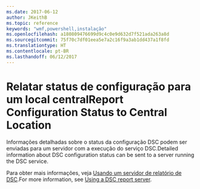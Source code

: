 ```yaml
---
ms.date: 2017-06-12
author: JKeithB
ms.topic: reference
keywords: "wmf,powershell,instalação"
ms.openlocfilehash: a180809476699d9c4c0e9d632d7f521ada263a8d
ms.sourcegitcommit: 75f70c7df01eea5e7a2c16f9a3ab1dd437a1f8fd
ms.translationtype: HT
ms.contentlocale: pt-BR
ms.lasthandoff: 06/12/2017
---
```

# <a name="report-configuration-status-to-central-location"></a><span data-ttu-id="3073d-102">Relatar status de configuração para um local central</span><span class="sxs-lookup"><span data-stu-id="3073d-102">Report Configuration Status to Central Location</span></span>

<span data-ttu-id="3073d-103">Informações detalhadas sobre o status da configuração DSC podem ser enviadas para um servidor com a execução do serviço DSC.</span><span class="sxs-lookup"><span data-stu-id="3073d-103">Detailed information about DSC configuration status can be sent to a server running the DSC service.</span></span> 

<span data-ttu-id="3073d-104">Para obter mais informações, veja [Usando um servidor de relatório de DSC](https://msdn.microsoft.com/powershell/dsc/reportserver).</span><span class="sxs-lookup"><span data-stu-id="3073d-104">For more information, see [Using a DSC report server](https://msdn.microsoft.com/powershell/dsc/reportserver).</span></span>

